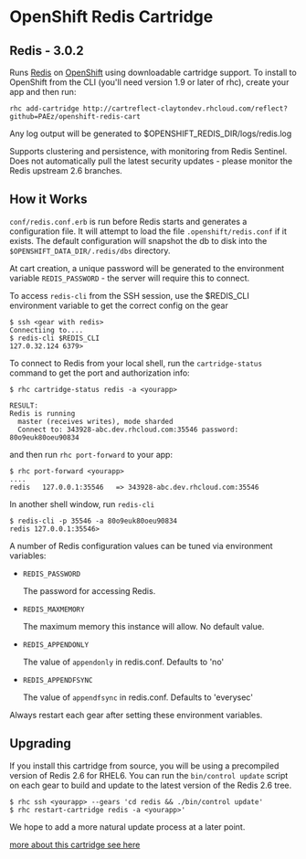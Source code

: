 OpenShift Redis Cartridge
=========================
Redis - 3.0.2
------------

Runs [Redis](http://redis.io) on [OpenShift](https://openshift.redhat.com/app/login) using downloadable cartridge support.  To install to OpenShift from the CLI (you'll need version 1.9 or later of rhc), create your app and then run:

    rhc add-cartridge http://cartreflect-claytondev.rhcloud.com/reflect?github=PAEz/openshift-redis-cart

Any log output will be generated to $OPENSHIFT_REDIS_DIR/logs/redis.log

Supports clustering and persistence, with monitoring from Redis Sentinel.  Does not automatically pull the latest security updates - please monitor the Redis upstream 2.6 branches.


How it Works
------------

`conf/redis.conf.erb` is run before Redis starts and generates a configuration file.  It will attempt to load the file `.openshift/redis.conf` if it exists.  The default configuration will snapshot the db to disk into the <code>$OPENSHIFT_DATA_DIR/.redis/dbs</code> directory.

At cart creation, a unique password will be generated to the environment variable `REDIS_PASSWORD` - the server will require this to connect.

To access `redis-cli` from the SSH session, use the $REDIS_CLI environment variable to get the correct config on the gear

    $ ssh <gear with redis>
    Connectiing to....
    $ redis-cli $REDIS_CLI
    127.0.32.124 6379> 

To connect to Redis from your local shell, run the <code>cartridge-status</code> command to get the port and authorization info:

    $ rhc cartridge-status redis -a <yourapp>

    RESULT:
    Redis is running
      master (receives writes), mode sharded
      Connect to: 343928-abc.dev.rhcloud.com:35546 password: 80o9euk80oeu90834

and then run <code>rhc port-forward</code> to your app:

    $ rhc port-forward <yourapp>
    ....
    redis   127.0.0.1:35546   => 343928-abc.dev.rhcloud.com:35546

In another shell window, run <code>redis-cli</code>

    $ redis-cli -p 35546 -a 80o9euk80oeu90834
    redis 127.0.0.1:35546>

A number of Redis configuration values can be tuned via environment variables:

*  <code>REDIS_PASSWORD</code>

   The password for accessing Redis.

*  <code>REDIS_MAXMEMORY</code>

   The maximum memory this instance will allow.  No default value.

*  <code>REDIS_APPENDONLY</code>

   The value of <code>appendonly</code> in redis.conf.  Defaults to 'no'

*  <code>REDIS_APPENDFSYNC</code>

   The value of <code>appendfsync</code> in redis.conf.  Defaults to 'everysec'

Always restart each gear after setting these environment variables.


Upgrading
---------

If you install this cartridge from source, you will be using a precompiled version of Redis 2.6 for RHEL6.  You can run the <code>bin/control update</code> script on each gear to build and update to the latest version of the Redis 2.6 tree.  

    $ rhc ssh <yourapp> --gears 'cd redis && ./bin/control update'
    $ rhc restart-cartridge redis -a <yourapp>'

We hope to add a more natural update process at a later point.

[more about this cartridge see here](https://github.com/smarterclayton/openshift-redis-cart "more about this cartridge")
